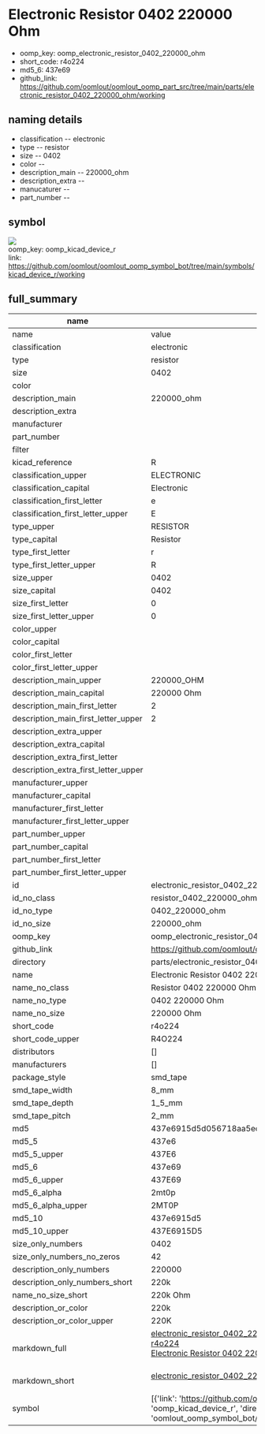 # Electronic Resistor 0402 220000 Ohm

  
* oomp_key: oomp_electronic_resistor_0402_220000_ohm 
* short_code: r4o224
* md5_6: 437e69  
* github_link: https://github.com/oomlout/oomlout_oomp_part_src/tree/main/parts/electronic_resistor_0402_220000_ohm/working  
## naming details
* classification -- electronic
* type -- resistor
* size -- 0402
* color -- 
* description_main -- 220000_ohm
* description_extra -- 
* manucaturer -- 
* part_number -- 



## symbol

![](symbol/{index}/working/working_600.png)  
oomp_key: oomp_kicad_device_r  
link: https://github.com/oomlout/oomlout_oomp_symbol_bot/tree/main/symbols/kicad_device_r/working  


## full_summary
| name | value | 
| --- | --- | 
| name | value | 
| classification | electronic | 
| type | resistor | 
| size | 0402 | 
| color |  | 
| description_main | 220000_ohm | 
| description_extra |  | 
| manufacturer |  | 
| part_number |  | 
| filter |  | 
| kicad_reference | R | 
| classification_upper | ELECTRONIC | 
| classification_capital | Electronic | 
| classification_first_letter | e | 
| classification_first_letter_upper | E | 
| type_upper | RESISTOR | 
| type_capital | Resistor | 
| type_first_letter | r | 
| type_first_letter_upper | R | 
| size_upper | 0402 | 
| size_capital | 0402 | 
| size_first_letter | 0 | 
| size_first_letter_upper | 0 | 
| color_upper |  | 
| color_capital |  | 
| color_first_letter |  | 
| color_first_letter_upper |  | 
| description_main_upper | 220000_OHM | 
| description_main_capital | 220000 Ohm | 
| description_main_first_letter | 2 | 
| description_main_first_letter_upper | 2 | 
| description_extra_upper |  | 
| description_extra_capital |  | 
| description_extra_first_letter |  | 
| description_extra_first_letter_upper |  | 
| manufacturer_upper |  | 
| manufacturer_capital |  | 
| manufacturer_first_letter |  | 
| manufacturer_first_letter_upper |  | 
| part_number_upper |  | 
| part_number_capital |  | 
| part_number_first_letter |  | 
| part_number_first_letter_upper |  | 
| id | electronic_resistor_0402_220000_ohm | 
| id_no_class | resistor_0402_220000_ohm | 
| id_no_type | 0402_220000_ohm | 
| id_no_size | 220000_ohm | 
| oomp_key | oomp_electronic_resistor_0402_220000_ohm | 
| github_link | https://github.com/oomlout/oomlout_oomp_part_src/tree/main/parts/electronic_resistor_0402_220000_ohm/working | 
| directory | parts/electronic_resistor_0402_220000_ohm | 
| name | Electronic Resistor 0402 220000 Ohm | 
| name_no_class | Resistor 0402 220000 Ohm | 
| name_no_type | 0402 220000 Ohm | 
| name_no_size | 220000 Ohm | 
| short_code | r4o224 | 
| short_code_upper | R4O224 | 
| distributors | [] | 
| manufacturers | [] | 
| package_style | smd_tape | 
| smd_tape_width | 8_mm | 
| smd_tape_depth | 1_5_mm | 
| smd_tape_pitch | 2_mm | 
| md5 | 437e6915d5d056718aa5ed8b44e5999d | 
| md5_5 | 437e6 | 
| md5_5_upper | 437E6 | 
| md5_6 | 437e69 | 
| md5_6_upper | 437E69 | 
| md5_6_alpha | 2mt0p | 
| md5_6_alpha_upper | 2MT0P | 
| md5_10 | 437e6915d5 | 
| md5_10_upper | 437E6915D5 | 
| size_only_numbers | 0402 | 
| size_only_numbers_no_zeros | 42 | 
| description_only_numbers | 220000 | 
| description_only_numbers_short | 220k | 
| name_no_size_short | 220k Ohm | 
| description_or_color | 220k | 
| description_or_color_upper | 220K | 
| markdown_full | [electronic_resistor_0402_220000_ohm](https://github.com/oomlout/oomlout_oomp_part_src/tree/main/parts/electronic_resistor_0402_220000_ohm/working)<br>[r4o224](https://github.com/oomlout/oomlout_oomp_part_src/tree/main/parts/electronic_resistor_0402_220000_ohm/working)<br>[Electronic Resistor 0402 220000 Ohm](https://github.com/oomlout/oomlout_oomp_part_src/tree/main/parts/electronic_resistor_0402_220000_ohm/working)<br><br> | 
| markdown_short | [electronic_resistor_0402_220000_ohm](https://github.com/oomlout/oomlout_oomp_part_src/tree/main/parts/electronic_resistor_0402_220000_ohm/working)<br><br> | 
| symbol | [{'link': 'https://github.com/oomlout/oomlout_oomp_symbol_bot/tree/main/symbols/kicad_device_r', 'oomp_key': 'oomp_kicad_device_r', 'directory': 'oomlout_oomp_symbol_bot/symbols/kicad_device_r//working/working.kicad_sym', 'index': 0}] | 
